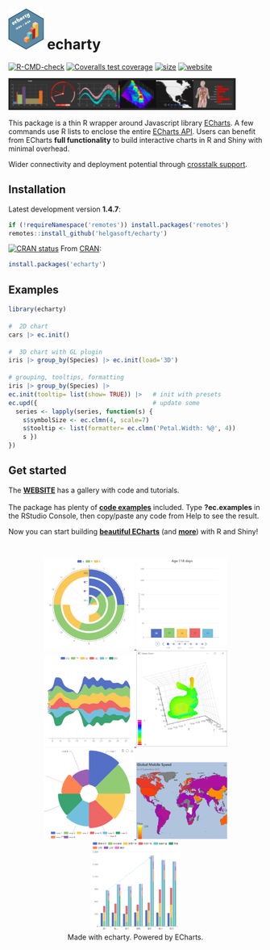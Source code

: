 
<!-- README.md is generated from README.Rmd. Please edit that file -->

# <img src="man/figs/logo.png" width='70px' alt="" /> echarty

<!-- badges: start -->

[![R-CMD-check](https://github.com/helgasoft/echarty/workflows/R-CMD-check/badge.svg)](https://github.com/helgasoft/echarty/actions)
[![Coveralls test coverage](https://coveralls.io/repos/github/helgasoft/echarty/badge.svg)](https://coveralls.io/r/helgasoft/echarty?branch=main)
[![size](https://img.shields.io/github/languages/code-size/helgasoft/echarty)](https://github.com/helgasoft/echarty/releases/)
[![website](https://img.shields.io/badge/Website-Visit-blue)](https://helgasoft.github.io/echarty)
<!--
[![CRAN
downloads](https://cranlogs.r-pkg.org/badges/last-day/echarty)](https://cranlogs.r-pkg.org/badges/last-day/echarty)   -->

<!-- badges: end -->

<a href='https://helgasoft.github.io/echarty'><img src="man/figs/echarty.gallery.png" alt="echarty.gallery" /></a>

This package is a thin R wrapper around Javascript library
[ECharts](https://echarts.apache.org/en/index.html). A few commands use R lists to enclose the entire [ECharts API](https://echarts.apache.org/en/option.html). 
Users can benefit from ECharts **full functionality** to build
interactive charts in R and Shiny with minimal overhead.  

Wider connectivity and deployment potential through [crosstalk
support](https://helgasoft.github.io/echarty/xtalk.html).  


## Installation

<!-- [![Github version](https://img.shields.io/github/v/release/helgasoft/echarty?label=github)](https://github.com/helgasoft/echarty/releases) -->
Latest development version <strong>1.4.7</strong>:

``` r
if (!requireNamespace('remotes')) install.packages('remotes')
remotes::install_github('helgasoft/echarty')
```

[![CRAN
status](https://www.r-pkg.org/badges/version/echarty)](https://cran.r-project.org/package=echarty) 
From [CRAN](https://CRAN.R-project.org):

``` r
install.packages('echarty')
```

## Examples

``` r
library(echarty)

#  2D chart
cars |> ec.init()

#  3D chart with GL plugin
iris |> group_by(Species) |> ec.init(load='3D')

# grouping, tooltips, formatting
iris |> group_by(Species) |> 
ec.init(tooltip= list(show= TRUE)) |>   # init with presets
ec.upd({                                # update some
  series <- lapply(series, function(s) { 
    s$symbolSize <- ec.clmn(4, scale=7)
    s$tooltip <- list(formatter= ec.clmn('Petal.Width: %@', 4))
    s })
})
```

## Get started

The [**WEBSITE**](https://helgasoft.github.io/echarty) has a gallery with code and tutorials.  
<br /> The package has plenty of [**code
examples**](https://github.com/helgasoft/echarty/blob/main/R/examples.R)
included. Type
**?ec.examples** in the RStudio Console, then copy/paste any code from Help to
see the result.  

Now you can start building [**beautiful
ECharts**](https://echarts.apache.org/examples/en/index.html) (and
[**more**](https://www.makeapie.com)) with R and Shiny!

<br />
<p align="center">
<a href='https://helgasoft.github.io/echarty/gallery.html' target='_blank'>
<img src="man/figs/ssPolarStack.png" alt="Polar Stack" width="180"/>
<img src="man/figs/ssBars.gif"/>
<img src="man/figs/ssThemeRiver.png" width="180"/>
<img src="man/figs/ssBunny.gif"/> <br />
<!-- img src="man/figs/ssMorph.gif" width="180"/ -->
<img src="man/figs/ssRose.png" width="180"/>
<img src="man/figs/ssSpeed.png" width="180"/>
<img src="man/figs/ssStackBar.png" width="180"/>
</a> 
<br />Made with echarty. Powered by ECharts.
</p>
